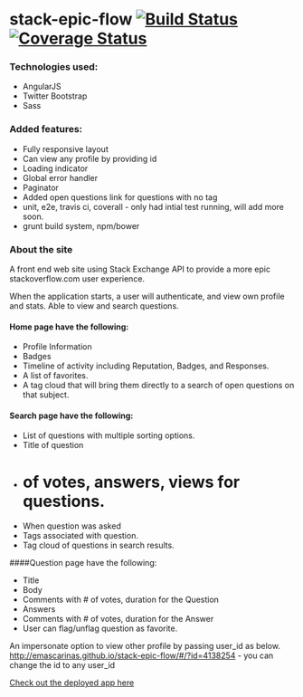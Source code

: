 # stack-epic-flow [![Build Status](https://travis-ci.org/emascarinas/stack-epic-flow.svg)](https://travis-ci.org/emascarinas/stack-epic-flow) [![Coverage Status](https://coveralls.io/repos/emascarinas/stack-epic-flow/badge.svg?branch=master)](https://coveralls.io/r/emascarinas/stack-epic-flow?branch=master)

### Technologies used:
* AngularJS
* Twitter Bootstrap
* Sass

### Added features:
* Fully responsive layout
* Can view any profile by providing id
* Loading indicator
* Global error handler
* Paginator
* Added open questions link for questions with no tag
* unit, e2e, travis ci, coverall - only had intial test running, will add more soon.
* grunt build system, npm/bower 

### About the site
A front end web site using Stack Exchange API to provide a more epic stackoverflow.com user experience.

When the application starts, a user will authenticate, and view own profile and stats. Able to view and search questions.

#### Home page have the following:
* Profile Information
* Badges
* Timeline of activity including Reputation, Badges, and Responses.
* A list of favorites.
* A tag cloud that will bring them directly to a search of open questions on that subject.

#### Search page have the following:
* List of questions with multiple sorting options.
* Title of question
* # of votes, answers, views for questions.
* When question was asked
* Tags associated with question.
* Tag cloud of questions in search results.

####Question page have the following:
* Title
* Body
* Comments with # of votes, duration for the Question
* Answers
* Comments with # of votes, duration for the Answer
* User can flag/unflag question as favorite.

An impersonate option to view other profile by passing user_id as below. http://emascarinas.github.io/stack-epic-flow/#/?id=4138254  - you can change the id to any user_id

[Check out the deployed app here](http://emascarinas.github.io/stack-epic-flow/)
